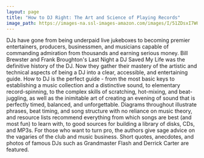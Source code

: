 ```yaml
---
layout: page
title: "How to DJ Right: The Art and Science of Playing Records"
image_path: https://images-na.ssl-images-amazon.com/images/I/51ZDsxI7W0L._SX380_BO1,204,203,200_.jpg
---
```

DJs have gone from being underpaid live jukeboxes to becoming premier entertainers, producers, businessmen, and musicians capable of commanding admiration from thousands and earning serious money. Bill Brewster and Frank Broughton's Last Night a DJ Saved My Life was the definitive history of the DJ. Now they gather their mastery of the artistic and technical aspects of being a DJ into a clear, accessible, and entertaining guide. How to DJ is the perfect guide - from the most basic keys to establishing a music collection and a distinctive sound, to elementary record-spinning, to the complex skills of scratching, hot-mixing, and beat-juggling, as well as the inimitable art of creating an evening of sound that is perfectly timed, balanced, and unforgettable. Diagrams throughout illustrate phrases, beat timing, and song structure with no reliance on music theory, and resource lists recommend everything from which songs are best (and most fun) to learn with, to good sources for building a library of disks, CDs, and MP3s. For those who want to turn pro, the authors give sage advice on the vagaries of the club and music business. Short quotes, anecdotes, and photos of famous DJs such as Grandmaster Flash and Derrick Carter are featured.